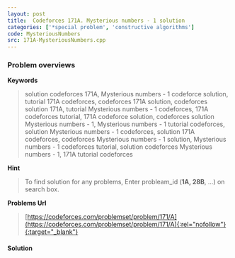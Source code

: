 ```yaml
---
layout: post
title:  Codeforces 171A. Mysterious numbers - 1 solution
categories: ['*special problem', 'constructive algorithms']
code: MysteriousNumbers
src: 171A-MysteriousNumbers.cpp
---
```

### **Problem overviews**

**Keywords**
> solution codeforces 171A, Mysterious numbers - 1 codeforce solution, tutorial 171A codeforces, codeforces 171A solution, codeforces solution 171A, tutorial Mysterious numbers - 1 codeforces, 171A codeforces tutorial, 171A codeforce solution, codeforces solution Mysterious numbers - 1, Mysterious numbers - 1 tutorial codeforces, solution Mysterious numbers - 1 codeforces, solution 171A codeforces, codeforces Mysterious numbers - 1 solution, Mysterious numbers - 1 codeforces tutorial, solution codeforces Mysterious numbers - 1, 171A tutorial codeforces

**Hint**
> To find solution for any problems, Enter probleam_id (**1A, 28B**, ...) on search box. 

**Problems Url**
> [https://codeforces.com/problemset/problem/171/A](https://codeforces.com/problemset/problem/171/A){:rel="nofollow"}{:target="_blank"}

#### **Solution**



